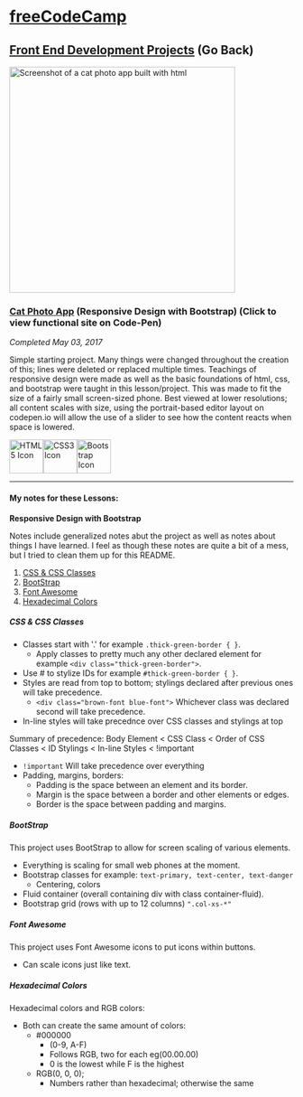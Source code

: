 # [freeCodeCamp](https://github.com/Squibs/freeCodeCamp#freecodecamp)

## [Front End Development Projects](https://github.com/Squibs/freeCodeCamp/tree/master/Front%20End%20Development%20Certification#cat-photo-app-responsive-design-with-bootstrap) (Go Back)

<a href="https://codepen.io/Sulph/pen/qmPGwq" target="_blank"><img src="../../Images/screenshot-cat-photo-app.png" height="400" alt="Screenshot of a cat photo app built with html"/></a>

### [Cat Photo App](https://codepen.io/Sulph/pen/qmPGwq) (Responsive Design with Bootstrap) (Click to view functional site on Code-Pen)

<em>Completed May 03, 2017</em>

Simple starting project. Many things were changed throughout the creation of this; lines were deleted or replaced multiple times. Teachings of responsive design were made as well as the basic foundations of html, css, and bootstrap were taught in this lesson/project. This was made to fit the size of a fairly small screen-sized phone. Best viewed at lower resolutions; all content scales with size, using the portrait-based editor layout on codepen.io will allow the use of a slider to see how the content reacts when space is lowered.

<img src="../../Images/icon-html5.png" height="60" alt="HTML5 Icon"/><img src="../../Images/icon-css3.png" height="60" alt="CSS3 Icon"/><img src="../../Images/icon-bootstrap.png" height="60" alt="Bootstrap Icon"/>

---

#### My notes for these Lessons:

<b>Responsive Design with Bootstrap</b>

Notes include generalized notes abut the project as well as notes about things I have learned. I feel as though these notes are quite a bit of a mess, but I tried to clean them up for this README.

1. [CSS & CSS Classes](#css--css-classes)
2. [BootStrap](#bootstrap)
3. [Font Awesome](#font-awesome)
4. [Hexadecimal Colors](#hexadecimal-colors)


##### CSS & CSS Classes

- Classes start with '.' for example ```.thick-green-border { }```.
	- Apply classes to pretty much any other declared element for example ```<div class="thick-green-border">```.
- Use # to stylize IDs for example ```#thick-green-border { }```.
- Styles are read from top to bottom; stylings declared after previous ones will take precedence.
	- ```<div class="brown-font blue-font">``` Whichever class was declared second will take precedence.
- In-line styles will take precednce over CSS classes and stylings at top

Summary of precedence:
Body Element < CSS Class < Order of CSS Classes < ID Stylings < In-line Styles < !important

- ```!important``` Will take precedence over everything
- Padding, margins, borders:
	- Padding is the space between an element and its border.
	- Margin is the space between a border and other elements or edges.
	- Border is the space between padding and margins.

##### BootStrap

This project uses BootStrap to allow for screen scaling of various elements.
- Everything is scaling for small web phones at the moment.
- Bootstrap classes for example: ```text-primary, text-center, text-danger```
	- Centering, colors
- Fluid container (overall containing div with class container-fluid).
- Bootstrap grid (rows with up to 12 columns) ```".col-xs-*"```

##### Font Awesome

This project uses Font Awesome icons to put icons within buttons.
- Can scale icons just like text.

##### Hexadecimal Colors

Hexadecimal colors and RGB colors:
- Both can create the same amount of colors:
	- #000000
		- (0-9, A-F)
		- Follows RGB, two for each eg(00.00.00)
		- 0 is the lowest while F is the highest
	- RGB(0, 0, 0);
		- Numbers rather than hexadecimal; otherwise the same
